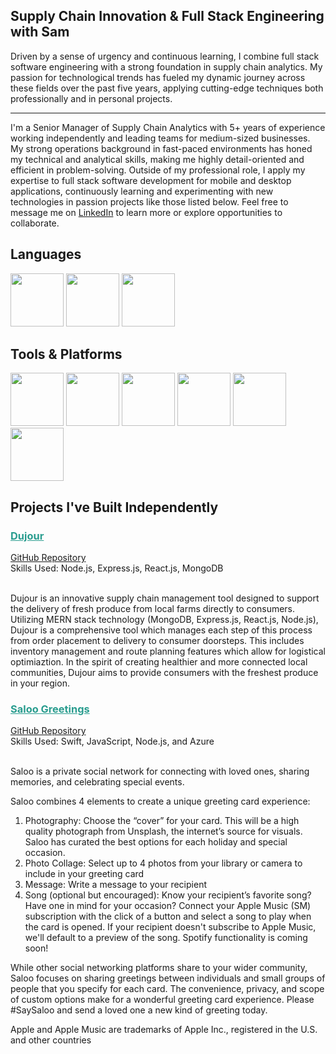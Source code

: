 <h2>Supply Chain Innovation & Full Stack Engineering with Sam</h2>

Driven by a sense of urgency and continuous learning, I combine full stack software engineering with a strong foundation in supply chain analytics. My passion for technological trends has fueled my dynamic journey across these fields over the past five years, applying cutting-edge techniques both professionally and in personal projects. 

---
I'm a Senior Manager of Supply Chain Analytics with 5+ years of experience working independently and leading teams for medium-sized businesses. My strong operations background in fast-paced environments has honed my technical and analytical skills, making me highly detail-oriented and efficient in problem-solving. Outside of my professional role, I apply my expertise to full stack software development for mobile and desktop applications, continuously learning and experimenting with new technologies in passion projects like those listed below. Feel free to message me on <a href="https://www.linkedin.com/in/sam-black-26046343/">LinkedIn</a>  to learn more or explore opportunities to collaborate.

<h2>Languages</h2>
<p align="left">
<img src="https://cdn.jsdelivr.net/gh/devicons/devicon/icons/python/python-original-wordmark.svg" width="85" height="85"/>
<img src="https://cdn.jsdelivr.net/gh/devicons/devicon/icons/javascript/javascript-plain.svg" width="85" height="85"/>
<img src="https://cdn.jsdelivr.net/gh/devicons/devicon/icons/swift/swift-original.svg" width="85" height="85"/>
<br>
</p>

<h2>Tools & Platforms</h2>
<p align="left">
<img src="https://cdn.jsdelivr.net/gh/devicons/devicon/icons/azure/azure-original-wordmark.svg" width="85" height="85"/>
<img src="https://cdn.jsdelivr.net/gh/devicons/devicon/icons/nodejs/nodejs-original-wordmark.svg" width="85" height="85"/>
<img src="https://cdn.jsdelivr.net/gh/devicons/devicon/icons/react/react-original-wordmark.svg" width="85" height="85"/>
<img src="https://cdn.jsdelivr.net/gh/devicons/devicon/icons/mongodb/mongodb-original-wordmark.svg" width="85" height="85"/>
<img src="https://cdn.jsdelivr.net/gh/devicons/devicon/icons/xcode/xcode-plain.svg" width="85" height="85"/>
<img src="https://cdn.jsdelivr.net/gh/devicons/devicon/icons/mysql/mysql-original-wordmark.svg" width="85" height="85" />    
<br>
</p>


<h2> Projects I've Built Independently</h2>
<p align="left">
<h3><strong><span style="color: #2a9d8f; text-decoration: underline;">Dujour</span></strong></h3>
<a href="https://github.com/samuelblack11/Dujour">GitHub Repository</a> <br>
Skills Used: Node.js, Express.js, React.js, MongoDB<br><br>

Dujour is an innovative supply chain management tool designed to support the delivery of fresh produce from local farms directly to consumers. Utilizing MERN stack technology (MongoDB, Express.js, React.js, Node.js), Dujour is a comprehensive tool which manages each step of this process from order placement to delivery to consumer doorsteps. This includes inventory management and route planning features which allow for logistical optimiaztion. In the spirit of creating healthier and more connected local communities, Dujour aims to provide consumers with the freshest produce in your region.

<h3><strong><span style="color: #2a9d8f; text-decoration: underline;">Saloo Greetings</span></strong></h3>
<a href="https://github.com/samuelblack11/Saloo">GitHub Repository</a> <br>
Skills Used: Swift, JavaScript, Node.js, and Azure<br><br>
    
Saloo is a private social network for connecting with loved ones, sharing memories, and celebrating special events.

Saloo combines 4 elements to create a unique greeting card experience:
1. Photography: Choose the “cover” for your card. This will be a high quality photograph from Unsplash, the internet’s source for visuals. Saloo has curated the best options for each holiday and special occasion.
2. Photo Collage: Select up to 4 photos from your library or camera to include in your greeting card
3. Message: Write a message to your recipient
4. Song (optional but encouraged): Know your recipient’s favorite song? Have one in mind for your occasion? Connect your Apple Music (SM) subscription with the click of a button and select a song to play when the card is opened. If your recipient doesn't subscribe to Apple Music, we'll default to a preview of the song. Spotify functionality is coming soon!

While other social networking platforms share to your wider community, Saloo focuses on sharing greetings between individuals and small groups of people that you specify for each card. The convenience, privacy, and scope of custom options make for a wonderful greeting card experience. Please #SaySaloo and send a loved one a new kind of greeting today.

Apple and Apple Music are trademarks of Apple Inc., registered in the U.S. and other countries <br>

</p>      
<!--
**samuelblack11/samuelblack11** is a ✨ _special_ ✨ repository because its `README.md` (this file) appears on your GitHub profile.

Here are some ideas to get you started:

- 🔭 I’m currently working on ...
- 🌱 I’m currently learning ...
- 👯 I’m looking to collaborate on ...
- 🤔 I’m looking for help with ...
- 💬 Ask me about ...
- 📫 How to reach me: ...
- ⚡ Fun fact: ...
-->

